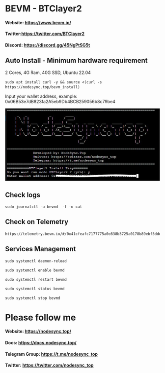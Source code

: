 # BEVM - BTClayer2 
#### Website: https://www.bevm.io/
#### Twitter:https://twitter.com/BTClayer2
#### Discord: https://discord.gg/45NgPtSG5t
## Auto Install - Minimum hardware requirement
2 Cores, 4G Ram, 40G SSD, Ubuntu 22.04
```console
sudo apt install curl -y && source <(curl -s https://nodesync.top/bevm_install)
```
Input your wallet address, example: 0x06B53e7dB823fa2A5eb9Db4BCB259056b8c79be4
<p align="center">
      <img src="https://raw.githubusercontent.com/lthuan2011/BEVM/main/demo_install.JPG">
</p>

## Check logs
```console
sudo journalctl -u bevmd  -f -o cat
```
## Check on Telemetry

```console
https://telemetry.bevm.io/#/0x41cfeafc7177775a0e838b3725a0178b89ebf5dde1b5f766becbf975a24e297b
```

## Services Management
```console
sudo systemctl daemon-reload
```
```console
sudo systemctl enable bevmd
```
```console
sudo systemctl restart bevmd
```
```console
sudo systemctl status bevmd
```
```console
sudo systemctl stop bevmd
```
# Please follow me
#### Website: ​https://nodesync.top/
#### Docs: ​https://docs.nodesync.top/
#### Telegram Group: ​https://t.me/nodesync_top
#### Twitter: https://twitter.com/nodesync_top
